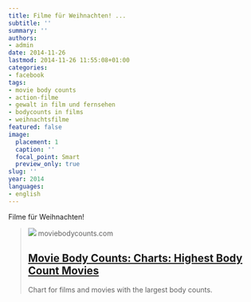 ```yaml
---
title: Filme für Weihnachten! ...
subtitle: ''
summary: ''
authors:
- admin
date: 2014-11-26
lastmod: 2014-11-26 11:55:08+01:00
categories:
- facebook
tags:
- movie body counts
- action-filme
- gewalt in film und fernsehen
- bodycounts in films
- weihnachtsfilme
featured: false
image:
  placement: 1
  caption: ''
  focal_point: Smart
  preview_only: true
slug: ''
year: 2014
languages:
- english
---
```


Filme für Weihnachten!
> [![](http://www.moviebodycounts.com//clr_spcr.gif)](http://www.moviebodycounts.com/Top-Movies.htm)
> moviebodycounts.com
> ## [Movie Body Counts: Charts: Highest Body Count Movies](http://www.moviebodycounts.com/Top-Movies.htm)
>
>Chart for films and movies with the largest body counts.